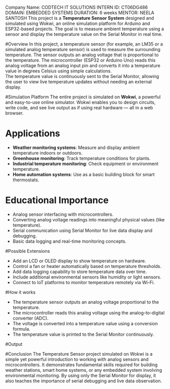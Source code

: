 Company Name: CODTECH IT SOLUTIONS INTERN ID: CT06DG486 DOMAIN: EMBEDDED SYSTEMS DURATION: 6 weeks MENTOR: NEELA SANTOSH
This project is a **Temperature Sensor System** designed and simulated using Wokwi, an online simulation platform for Arduino and ESP32-based projects. The goal is to measure ambient temperature using a sensor and display the temperature value on the Serial Monitor in real time.

#Overview
In this project, a temperature sensor (for example, an LM35 or a simulated analog temperature sensor) is used to measure the surrounding temperature. The sensor outputs an analog voltage that is proportional to the temperature. The microcontroller (ESP32 or Arduino Uno) reads this analog voltage from an analog input pin and converts it into a temperature value in degrees Celsius using simple calculations.  
The temperature value is continuously sent to the Serial Monitor, allowing the user to view live temperature updates without needing an external display.  

#Simulation Platform
The entire project is simulated on **Wokwi**, a powerful and easy-to-use online simulator. Wokwi enables you to design circuits, write code, and see live output as if using real hardware — all in a web browser.  

# Applications
- **Weather monitoring systems**: Measure and display ambient temperature indoors or outdoors.
- **Greenhouse monitoring**: Track temperature conditions for plants.
- **Industrial temperature monitoring**: Check equipment or environment temperature.
- **Home automation systems**: Use as a basic building block for smart thermostats.

# Educational Importance
- Analog sensor interfacing with microcontrollers.
- Converting analog voltage readings into meaningful physical values (like temperature).
- Serial communication using Serial Monitor for live data display and debugging.
- Basic data logging and real-time monitoring concepts.

#Possible Extensions
- Add an LCD or OLED display to show temperature on hardware.
- Control a fan or heater automatically based on temperature thresholds.
- Add data logging capability to store temperature data over time.
- Include additional environmental sensors like humidity or light sensors.
- Connect to IoT platforms to monitor temperature remotely via Wi-Fi.

#How it works
- The temperature sensor outputs an analog voltage proportional to the temperature.
- The microcontroller reads this analog voltage using the analog-to-digital converter (ADC).
- The voltage is converted into a temperature value using a conversion formula.
- The temperature value is printed to the Serial Monitor continuously.

#Output


#Conclusion
The Temperature Sensor project simulated on Wokwi is a simple yet powerful introduction to working with analog sensors and microcontrollers. It demonstrates fundamental skills required for building weather stations, smart home systems, or any embedded system involving environmental monitoring. By using only the Serial Monitor for display, it also teaches the importance of serial debugging and live data observation.

